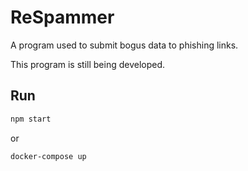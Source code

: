 # ReSpammer

A program used to submit bogus data to phishing links.

This program is still being developed.

## Run

```bash
npm start
```

or

```bash
docker-compose up
```

